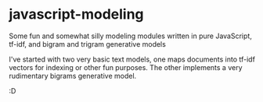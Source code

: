 # javascript-modeling
Some fun and somewhat silly modeling modules written in pure JavaScript, tf-idf, and bigram and trigram generative models

I've started with two very basic text models, one maps documents into tf-idf vectors for indexing or other fun purposes.  The other 
implements a very rudimentary bigrams generative model.

:D
